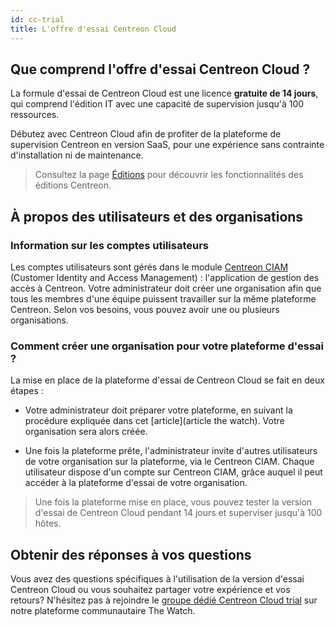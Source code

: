 ```yaml
---
id: cc-trial
title: L'offre d'essai Centreon Cloud
---
```


## Que comprend l'offre d'essai Centreon Cloud ?

La formule d'essai de Centreon Cloud est une licence **gratuite de 14 jours**, qui comprend l'édition IT avec une capacité de supervision jusqu'à 100 ressources.

Débutez avec Centreon Cloud afin de profiter de la plateforme de supervision Centreon en version SaaS, pour une expérience sans contrainte d'installation ni de maintenance.

> Consultez la page [Éditions](https://www.centreon.com/fr/editions-centreon/) pour découvrir les fonctionnalités des éditions Centreon.

## À propos des utilisateurs et des organisations

### Information sur les comptes utilisateurs

Les comptes utilisateurs sont gérés dans le module [Centreon CIAM](../ciam/ciam.md) (Customer Identity and Access Management) : l'application de gestion des accès à Centreon. Votre administrateur doit créer une organisation afin que tous les membres d'une équipe puissent travailler sur la même plateforme Centreon. Selon vos besoins, vous pouvez avoir une ou plusieurs organisations.

### Comment créer une organisation pour votre plateforme d'essai ?

La mise en place de la plateforme d'essai de Centreon Cloud se fait en deux étapes :

- Votre administrateur doit préparer votre plateforme, en suivant la procédure expliquée dans cet [article](article the watch). Votre organisation sera alors créée.

- Une fois la plateforme prête, l'administrateur invite d'autres utilisateurs de votre organisation sur la plateforme, via le Centreon CIAM. Chaque utilisateur dispose d'un compte sur Centreon CIAM, grâce auquel il peut accéder à la plateforme d'essai de votre organisation.

> Une fois la plateforme mise en place, vous pouvez tester la version d'essai de Centreon Cloud pendant 14 jours et superviser jusqu'à 100 hôtes.

## Obtenir des réponses à vos questions

Vous avez des questions spécifiques à l'utilisation de la version d'essai Centreon Cloud ou vous souhaitez partager votre expérience et vos retours? N'hésitez pas à rejoindre le [groupe dédié Centreon Cloud trial](https://thewatch.centreon.com/groups/centreon-cloud-trial-55) sur notre plateforme communautaire The Watch.
